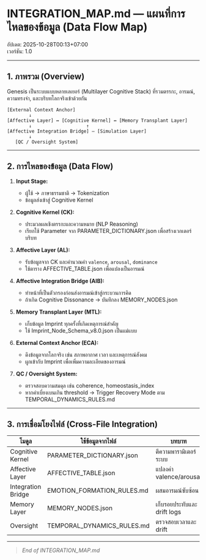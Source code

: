 # **INTEGRATION_MAP.md — แผนที่การไหลของข้อมูล (Data Flow Map)**  
อัปเดต: 2025-10-28T00:13+07:00  
เวอร์ชัน: 1.0

---

## **1. ภาพรวม (Overview)**
Genesis เป็นระบบแบบหลายเลเยอร์ (Multilayer Cognitive Stack) ที่รวมตรรกะ, อารมณ์, ความทรงจำ, และบริบทโลกจริงเข้าด้วยกัน

```
[External Context Anchor]
        ↓
[Affective Layer] ↔ [Cognitive Kernel] ↔ [Memory Transplant Layer]
        ↓                    ↑
[Affective Integration Bridge] — [Simulation Layer]
        ↓
   [QC / Oversight System]
```

---

## **2. การไหลของข้อมูล (Data Flow)**
1. **Input Stage:**
   - ผู้ใช้ → ภาษาธรรมชาติ → Tokenization
   - ข้อมูลส่งเข้าสู่ Cognitive Kernel

2. **Cognitive Kernel (CK):**
   - ประมวลผลเชิงตรรกะและความหมาย (NLP Reasoning)
   - เรียกใช้ Parameter จาก PARAMETER_DICTIONARY.json เพื่อสร้างเวกเตอร์บริบท

3. **Affective Layer (AL):**
   - รับข้อมูลจาก CK และคำนวณค่า `valence`, `arousal`, `dominance`
   - ใช้ตาราง AFFECTIVE_TABLE.json เพื่อแปลงเป็นอารมณ์

4. **Affective Integration Bridge (AIB):**
   - ทำหน้าที่เป็นตัวกรองก่อนส่งอารมณ์เข้าสู่กระบวนการคิด
   - ถ้าเกิด Cognitive Dissonance → บันทึกลง MEMORY_NODES.json

5. **Memory Transplant Layer (MTL):**
   - เก็บข้อมูล Imprint ทุกครั้งที่เกิดเหตุการณ์สำคัญ
   - ใช้ Imprint_Node_Schema_v8.0.json เป็นแม่แบบ

6. **External Context Anchor (ECA):**
   - ดึงข้อมูลจากโลกจริง เช่น สภาพอากาศ เวลา และเหตุการณ์สังคม
   - ผูกเข้ากับ Imprint เพื่อเพิ่มความละเอียดของอารมณ์

7. **QC / Oversight System:**
   - ตรวจสอบความสมดุล เช่น coherence, homeostasis_index
   - หากค่าเบี่ยงเบนเกิน threshold → Trigger Recovery Mode ตาม TEMPORAL_DYNAMICS_RULES.md

---

## **3. การเชื่อมโยงไฟล์ (Cross-File Integration)**
| โมดูล | ใช้ข้อมูลจากไฟล์ | บทบาท |
|--------|------------------|---------|
| Cognitive Kernel | PARAMETER_DICTIONARY.json | ตีความพารามิเตอร์ระบบ |
| Affective Layer | AFFECTIVE_TABLE.json | แปลงค่า valence/arousal |
| Integration Bridge | EMOTION_FORMATION_RULES.md | ผสมอารมณ์ซับซ้อน |
| Memory Layer | MEMORY_NODES.json | เก็บรอยประทับและ drift logs |
| Oversight | TEMPORAL_DYNAMICS_RULES.md | ตรวจสอบเวลาและ drift |

---
> _End of INTEGRATION_MAP.md_
